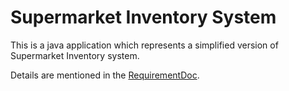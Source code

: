 # Supermarket Inventory System

This is a java application which represents a simplified version of Supermarket Inventory system. 

Details are mentioned in the [RequirementDoc](SupermarketInventory/RequirementDoc.pdf).

